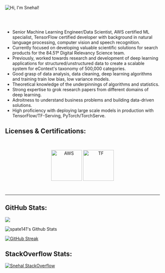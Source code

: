 ![Hi, I'm Snehal!️](https://github.com/spate141/spate141/raw/master/intro.gif)
<!--
how to make this gif ?

I made my with https://codesandbox.io/s/github-profile-2ijk7
Then i recorded my screen to gif
-->

<!-- <a href="https://twitter.com/intent/follow?original_referer=https%3A%2F%2Fgithub.com%2Fspate141&screen_name=sn3h4l"><img align="left" alt="Twitter" src="https://img.shields.io/twitter/follow/sn3h4l?color=1DA1F2&logo=twitter&style=for-the-badge" /></a> -->
<!-- <a href="https://www.linkedin.com/in/spatel141/"><img align="left" alt="LinkedIn" src="https://img.shields.io/badge/linkedin-%230077B5.svg?&style=for-the-badge&logo=linkedin&logoColor=white" /></a> -->

<br />

<br />
<!--
<p align="center">
  <img align="center" alt="GIF" src="https://github.com/spate141/spate141/blob/master/code.gif?raw=true" width="450" height="300" />
</p>
Readme streak: http://github-readme-streak-stats.herokuapp.com/demo/
-->
<ul>
<li> Senior Machine Learning Engineer/Data Scientist, AWS certified ML specialist, TensorFlow certified developer with background in natural language processing, computer vision and speech recognition. </li>
<li> Currently focused on developing valuable scientific solutions for search products for the 84.51º Digital Relevancy Science team. </li>
<li> Previously, worked towards research and development of deep learning applications for structured/unstructured data to create a scalable system for eContext's taxonomy of 500,000 categories. </li>
<li> Good grasp of data analysis, data cleaning, deep learning algorithms and training train low bias, low variance models. </li>
<li> Theoretical knowledge of the underpinnings of algorithms and statistics. </li>
<li> Strong expertise to grok research papers from different domains of deep learning. </li>
<li> Adroitness to understand business problems and building data-driven solutions. </li>
<li> High proficiency with deploying large scale models in production with TensorFlow/TF-Serving, PyTorch/TorchServe. </li>
</ul>
  
## Licenses & Certifications:

<br />

<p align="center">
  <a href="https://www.youracclaim.com/badges/d2d63529-168f-4167-820a-d979df1e9c13/linked_in_profile"><img align="center" alt="AWS" width="100px" src="https://d1.awsstatic.com/training-and-certification/Certification%20Badges/AWS-Certified_Machine-Learning_Specialty_512x512.6ac490d15fe033a3d67ca544ecd0bcbcb10d391a.png" /></a>
  <a href="https://www.credential.net/8843109a-05ae-497d-884d-6c7809b96154"><img align="center" alt="TF" width="100px" src="https://developers.google.com/certification/directory/images/badges/tensorflow_developer.png" /></a>
</p>

<br />

---

## GitHub Stats:

![](https://visitor-badge.glitch.me/badge?page_id=spate141.spate141)

<img alt="spate141's Github Stats" src="https://readme-git-master.spate141.vercel.app/api?username=spate141&show_icons=true&hide_border=true" />
<br />

[![GitHub Streak](http://github-readme-streak-stats.herokuapp.com?user=spate141&stroke=290000&ring=375DB3&fire=DD821F&dates=2D6491&sideNums=426F78)](https://git.io/streak-stats)

## StackOverflow Stats:

[![Snehal StackOverflow](https://stackoverflow-badge.vercel.app/?userID=4496896)](https://stackoverflow.com/users/4496896/snehal)

<!-- ## Twitter:

[![github-readme-twitter](https://github-readme-twitter.gazf.vercel.app/api?id=sn3h4l&layout=wide&show_reply=off)](https://twitter.com/sn3h4l)
<img align='right' src='https://media.giphy.com/media/bcKmIWkUMCjVm/giphy.gif' width='280"'> -->
